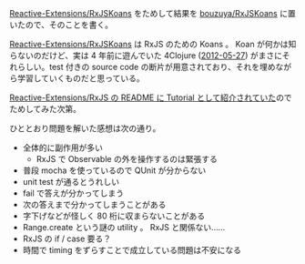 [Reactive-Extensions/RxJSKoans][] をためして結果を [bouzuya/RxJSKoans][] に置いたので、そのことを書く。

[Reactive-Extensions/RxJSKoans][] は RxJS のための Koans 。 Koan が何かは知らないのだけど、実は 4 年前に遊んでいた 4Clojure ([2012-05-27][]) がまさにそれらしい。test 付きの source code の断片が用意されており、それを埋めながら学習していくものだと思っている。

[Reactive-Extensions/RxJS の README に Tutorial として紹介されていた](https://github.com/Reactive-Extensions/RxJS/tree/v4.0.7#resources)のでためしてみた次第。

ひととおり問題を解いた感想は次の通り。

- 全体的に副作用が多い
  - RxJS で Observable の外を操作するのは緊張する
- 普段 mocha を使っているので QUnit が分からない
- unit test が通るとうれしい
- fail で答えが分かってしまう
- 次の答えまで分かってしまうことがある
- 字下げなどが怪しく 80 桁に収まらないことがある
- Range.create という謎の utility 。 RxJS と関係ない……
- RxJS の if / case 要る？
- 時間で timing をずらすことで成立している問題は不安になる

[2012-05-27]: https://blog.bouzuya.net/2012/05/27/
[Reactive-Extensions/RxJSKoans]: https://github.com/Reactive-Extensions/RxJSKoans
[bouzuya/RxJSKoans]: https://github.com/bouzuya/RxJSKoans
